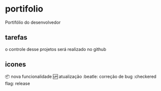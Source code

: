 # portifolio
Portifólio do desenvolvedor 
## tarefas
o controle desse projetos será realizado no github

## icones
:package: nova funcionalidade
:up: atualização
:beatle: correção de bug
:checkered flag: release